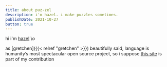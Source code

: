 ```yaml
---
title: about puz-zel
description: i'm hazel. i make puzzles sometimes.
publishDate: 2021-10-27
button: true
---
```


hi i'm [hazel](https://hazel.virdo.name) \o

as [gretchen]({{< relref "gretchen" >}}) beautifully said, language is humanity’s most spectacular open source project, so i suppose [this site](https://github.com/hazel-nut/puz-zel) is part of my contribution
